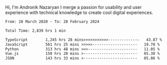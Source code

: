 Hi, I'm Andronik Nazaryan
I merge a passion for usability and user experience with technical knowledge to create cool digital experiences.


<!--START_SECTION:waka-->

```txt
From: 28 March 2020 - To: 20 February 2024

Total Time: 2,839 hrs 1 min

TypeScript        1,245 hrs 28 mins>>>>>>>>>>>--------------   43.87 %
JavaScript        561 hrs 25 mins >>>>>--------------------   19.78 %
Python            313 hrs 48 mins >>>----------------------   11.05 %
Vue.js            150 hrs 20 mins >------------------------   05.30 %
JSON              143 hrs 33 mins >------------------------   05.06 %
```

<!--END_SECTION:waka-->
